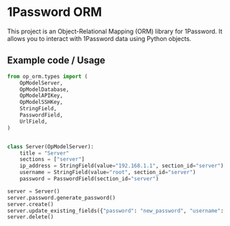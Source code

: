 # 1Password ORM

This project is an Object-Relational Mapping (ORM) library for 1Password. It allows you to interact with 1Password data using Python objects.

## Example code / Usage

```python
from op_orm.types import (
    OpModelServer,
    OpModelDatabase,
    OpModelAPIKey,
    OpModelSSHKey,
    StringField,
    PasswordField,
    UrlField,
)


class Server(OpModelServer):
    title = "Server"
    sections = ["server"]
    ip_address = StringField(value="192.168.1.1", section_id="server")
    username = StringField(value="root", section_id="server")
    password = PasswordField(section_id="server")

server = Server()
server.password.generate_password()
server.create()
server.update_existing_fields({"password": "new_password", "username": "blaa"})
server.delete()
```